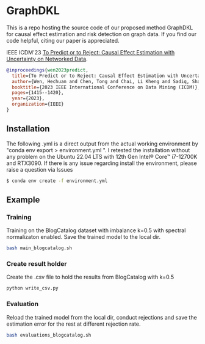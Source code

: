 # GraphDKL

This is a repo hosting the source code of our proposed method GraphDKL for causal effect estimation and risk detection on graph data. If you find our code helpful, citing our paper is appreciated. 

IEEE ICDM'23 [To Predict or to Reject: Causal Effect Estimation with Uncertainty on Networked Data](https://ieeexplore.ieee.org/stamp/stamp.jsp?arnumber=10415750).
```bibtex
@inproceedings{wen2023predict,
  title={To Predict or to Reject: Causal Effect Estimation with Uncertainty on Networked Data},
  author={Wen, Hechuan and Chen, Tong and Chai, Li Kheng and Sadiq, Shazia and Zheng, Kai and Yin, Hongzhi},
  booktitle={2023 IEEE International Conference on Data Mining (ICDM)},
  pages={1415--1420},
  year={2023},
  organization={IEEE}
}
```

## Installation

The following .yml is a direct output from the actual working environment by "conda env export > environment.yml
". I retested the installation without any problem on the Ubuntu 22.04 LTS with 12th Gen Intel® Core™ i7-12700K and RTX3090. If there is any issue regarding install the environment, please raise a question via Issues
```.sh
$ conda env create -f environment.yml
```

## Example

### Training
Training on the BlogCatalog dataset with imbalance k=0.5 with spectral normalizaton enabled. Save the trained model to the local dir.

```.sh
bash main_blogcatalog.sh
```

### Create result holder

Create the .csv file to hold the results from BlogCatalog with k=0.5
```.sh
python write_csv.py
```

### Evaluation
Reload the trained model from the local dir, conduct rejections and save the estimation error for the rest at different rejection rate.

```.sh
bash evaluations_blogcatalog.sh
```
